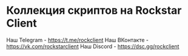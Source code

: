 # Коллекция скриптов на Rockstar Client

Наш Telegram - https://t.me/rockclient
Наш ВКонтакте - https://vk.com/rockstarclient
Наш Discord - https://dsc.gg/rockclient
